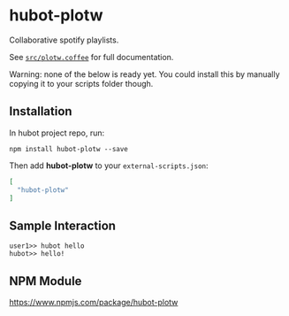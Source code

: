 # hubot-plotw

Collaborative spotify playlists.

See [`src/plotw.coffee`](src/plotw.coffee) for full documentation.

Warning: none of the below is ready yet. You could install this by manually copying it to your scripts folder though.

## Installation

In hubot project repo, run:

`npm install hubot-plotw --save`

Then add **hubot-plotw** to your `external-scripts.json`:

```json
[
  "hubot-plotw"
]
```

## Sample Interaction

```
user1>> hubot hello
hubot>> hello!
```

## NPM Module

https://www.npmjs.com/package/hubot-plotw
